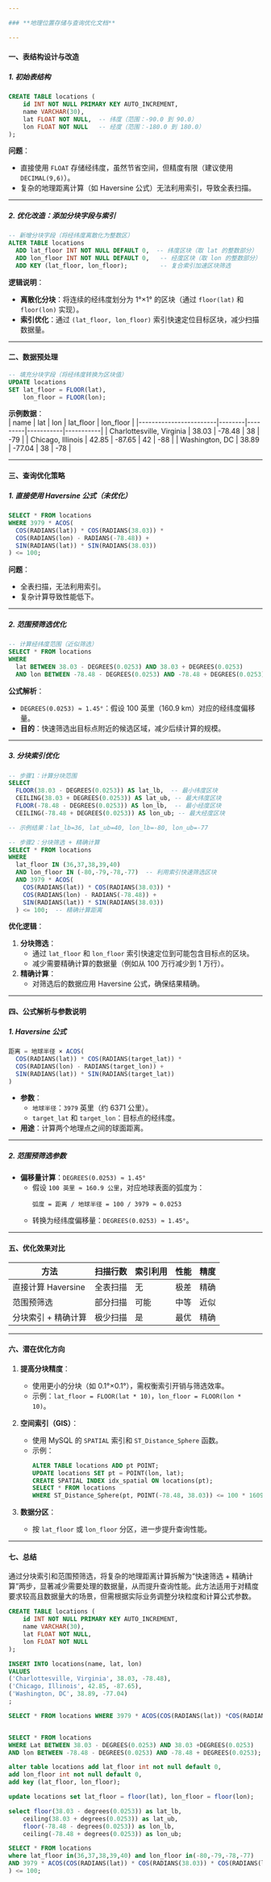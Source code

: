 ```yaml
---

### **地理位置存储与查询优化文档**

---
```


#### **一、表结构设计与改造**

##### **1. 初始表结构**
```sql
CREATE TABLE locations (
    id INT NOT NULL PRIMARY KEY AUTO_INCREMENT,
    name VARCHAR(30),
    lat FLOAT NOT NULL,  -- 纬度（范围：-90.0 到 90.0）
    lon FLOAT NOT NULL   -- 经度（范围：-180.0 到 180.0）
);
```
**问题**：  
- 直接使用 `FLOAT` 存储经纬度，虽然节省空间，但精度有限（建议使用 `DECIMAL(9,6)`）。  
- 复杂的地理距离计算（如 Haversine 公式）无法利用索引，导致全表扫描。

---

##### **2. 优化改造：添加分块字段与索引**
```sql
-- 新增分块字段（将经纬度离散化为整数区）
ALTER TABLE locations 
  ADD lat_floor INT NOT NULL DEFAULT 0,  -- 纬度区块（取 lat 的整数部分）
  ADD lon_floor INT NOT NULL DEFAULT 0,   -- 经度区块（取 lon 的整数部分）
  ADD KEY (lat_floor, lon_floor);         -- 复合索引加速区块筛选
```

**逻辑说明**：  
- **离散化分块**：将连续的经纬度划分为 1°×1° 的区块（通过 `floor(lat)` 和 `floor(lon)` 实现）。  
- **索引优化**：通过 `(lat_floor, lon_floor)` 索引快速定位目标区块，减少扫描数据量。

---

#### **二、数据预处理**
```sql
-- 填充分块字段（将经纬度转换为区块值）
UPDATE locations 
SET lat_floor = FLOOR(lat), 
    lon_floor = FLOOR(lon);
```

**示例数据**：  
| name                   | lat    | lon     | lat_floor | lon_floor |
|------------------------|--------|---------|-----------|-----------|
| Charlottesville, Virginia | 38.03 | -78.48  | 38        | -79       |
| Chicago, Illinois      | 42.85  | -87.65  | 42        | -88       |
| Washington, DC         | 38.89  | -77.04  | 38        | -78       |

---

#### **三、查询优化策略**

##### **1. 直接使用 Haversine 公式（未优化）**
```sql
SELECT * FROM locations 
WHERE 3979 * ACOS(
  COS(RADIANS(lat)) * COS(RADIANS(38.03)) * 
  COS(RADIANS(lon) - RADIANS(-78.48)) + 
  SIN(RADIANS(lat)) * SIN(RADIANS(38.03))
) <= 100;
```
**问题**：  
- 全表扫描，无法利用索引。  
- 复杂计算导致性能低下。

---

##### **2. 范围预筛选优化**
```sql
-- 计算经纬度范围（近似筛选）
SELECT * FROM locations
WHERE 
  lat BETWEEN 38.03 - DEGREES(0.0253) AND 38.03 + DEGREES(0.0253)
  AND lon BETWEEN -78.48 - DEGREES(0.0253) AND -78.48 + DEGREES(0.0253);
```
**公式解析**：  
- `DEGREES(0.0253) ≈ 1.45°`：假设 100 英里（160.9 km）对应的经纬度偏移量。  
- **目的**：快速筛选出目标点附近的候选区域，减少后续计算的规模。

---

##### **3. 分块索引优化**
```sql
-- 步骤1：计算分块范围
SELECT 
  FLOOR(38.03 - DEGREES(0.0253)) AS lat_lb,  -- 最小纬度区块
  CEILING(38.03 + DEGREES(0.0253)) AS lat_ub, -- 最大纬度区块
  FLOOR(-78.48 - DEGREES(0.0253)) AS lon_lb,  -- 最小经度区块
  CEILING(-78.48 + DEGREES(0.0253)) AS lon_ub; -- 最大经度区块

-- 示例结果：lat_lb=36, lat_ub=40, lon_lb=-80, lon_ub=-77

-- 步骤2：分块筛选 + 精确计算
SELECT * FROM locations 
WHERE 
  lat_floor IN (36,37,38,39,40) 
  AND lon_floor IN (-80,-79,-78,-77)  -- 利用索引快速筛选区块
  AND 3979 * ACOS(
    COS(RADIANS(lat)) * COS(RADIANS(38.03)) * 
    COS(RADIANS(lon) - RADIANS(-78.48)) + 
    SIN(RADIANS(lat)) * SIN(RADIANS(38.03))
  ) <= 100;  -- 精确计算距离
```

**优化逻辑**：  
1. **分块筛选**：  
   - 通过 `lat_floor` 和 `lon_floor` 索引快速定位到可能包含目标点的区块。  
   - 减少需要精确计算的数据量（例如从 100 万行减少到 1 万行）。  
2. **精确计算**：  
   - 对筛选后的数据应用 Haversine 公式，确保结果精确。

---

#### **四、公式解析与参数说明**

##### **1. Haversine 公式**
```sql
距离 = 地球半径 × ACOS(
  COS(RADIANS(lat)) * COS(RADIANS(target_lat)) * 
  COS(RADIANS(lon) - RADIANS(target_lon)) + 
  SIN(RADIANS(lat)) * SIN(RADIANS(target_lat))
)
```
- **参数**：  
  - `地球半径`：`3979` 英里（约 6371 公里）。  
  - `target_lat` 和 `target_lon`：目标点的经纬度。  
- **用途**：计算两个地理点之间的球面距离。

---

##### **2. 范围预筛选参数**
- **偏移量计算**：`DEGREES(0.0253) ≈ 1.45°`  
  - 假设 `100 英里 ≈ 160.9 公里`，对应地球表面的弧度为：  
    ```text
    弧度 = 距离 / 地球半径 = 100 / 3979 ≈ 0.0253
    ```
  - 转换为经纬度偏移量：`DEGREES(0.0253) ≈ 1.45°`。

---

#### **五、优化效果对比**

| **方法**               | **扫描行数** | **索引利用** | **性能** | **精度** |
|------------------------|--------------|--------------|----------|----------|
| 直接计算 Haversine     | 全表扫描     | 无           | 极差     | 精确     |
| 范围预筛选             | 部分扫描     | 可能         | 中等     | 近似     |
| 分块索引 + 精确计算    | 极少扫描     | 是           | 最优     | 精确     |

---

#### **六、潜在优化方向**

1. **提高分块精度**：  
   - 使用更小的分块（如 0.1°×0.1°），需权衡索引开销与筛选效率。  
   - 示例：`lat_floor = FLOOR(lat * 10)`，`lon_floor = FLOOR(lon * 10)`。

2. **空间索引（GIS）**：  
   - 使用 MySQL 的 `SPATIAL` 索引和 `ST_Distance_Sphere` 函数。  
   - 示例：  
     ```sql
     ALTER TABLE locations ADD pt POINT;
     UPDATE locations SET pt = POINT(lon, lat);
     CREATE SPATIAL INDEX idx_spatial ON locations(pt);
     SELECT * FROM locations 
     WHERE ST_Distance_Sphere(pt, POINT(-78.48, 38.03)) <= 100 * 1609.34;  -- 100英里转米
     ```

3. **数据分区**：  
   - 按 `lat_floor` 或 `lon_floor` 分区，进一步提升查询性能。

---

#### **七、总结**
通过分块索引和范围预筛选，将复杂的地理距离计算拆解为“快速筛选 + 精确计算”两步，显著减少需要处理的数据量，从而提升查询性能。此方法适用于对精度要求较高且数据量大的场景，但需根据实际业务调整分块粒度和计算公式参数。


```sql
CREATE TABLE locations (
    id INT NOT NULL PRIMARY KEY AUTO_INCREMENT,
    name VARCHAR(30),
    lat FLOAT NOT NULL,
    lon FLOAT NOT NULL
);

INSERT INTO locations(name, lat, lon)
VALUES 
('Charlottesville, Virginia', 38.03, -78.48), 
('Chicago, Illinois', 42.85, -87.65), 
('Washington, DC', 38.89, -77.04)
;

SELECT * FROM locations WHERE 3979 * ACOS(COS(RADIANS(lat)) *COS(RADIANS(38.03)) * COS(RADIANS(lon) - RADIANS(-78.48)) +SIN(RADIANS(lat)) *SIN(RADIANS(38.03))) <= 100;


SELECT * FROM locations
WHERE Lat BETWEEN 38.03 - DEGREES(0.0253) AND 38.03 +DEGREES(0.0253)
AND lon BETWEEN -78.48 - DEGREES(0.0253) AND -78.48 + DEGREES(0.0253);

alter table locations add lat_floor int not null default 0,
add lon_floor int not null default 0,
add key (lat_floor, lon_floor);

update locations set lat_floor = floor(lat), lon_floor = floor(lon);

select floor(38.03 - degrees(0.0253)) as lat_lb,
    ceiling(38.03 + degrees(0.0253)) as lat_ub,
    floor(-78.48 - degrees(0.0253)) as lon_lb,
    ceiling(-78.48 + degrees(0.0253)) as lon_ub;

SELECT * FROM locations
where lat_floor in(36,37,38,39,40) and lon_floor in(-80,-79,-78,-77)
AND 3979 * ACOS(COS(RADIANS(lat)) * COS(RADIANS(38.03)) * COS(RADIANS(lon) - RADIANS(-78.48)) + SIN(RADIANS(lat)) * SIN(RADIANS(38.03))
) <= 100;
```